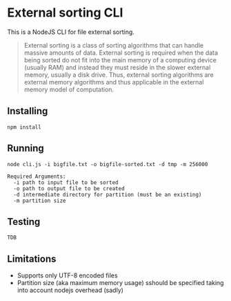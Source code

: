 # External sorting CLI

This is a NodeJS CLI for file external sorting.

> External sorting is a class of sorting algorithms that can handle massive amounts of data. External sorting is required when the data being sorted do not fit into the main memory of a computing device (usually RAM) and instead they must reside in the slower external memory, usually a disk drive. Thus, external sorting algorithms are external memory algorithms and thus applicable in the external memory model of computation.

## Installing

```
npm install
```

## Running

```
node cli.js -i bigfile.txt -o bigfile-sorted.txt -d tmp -m 256000
```

```
Required Arguments:
  -i path to input file to be sorted
  -o path to output file to be created
  -d intermediate directory for partition (must be an existing)
  -m partition size
```

## Testing

```
TDB
```

## Limitations

* Supports only UTF-8 encoded files
* Partition size (aka maximum memory usage) sshould be specified taking into account nodejs overhead (sadly)